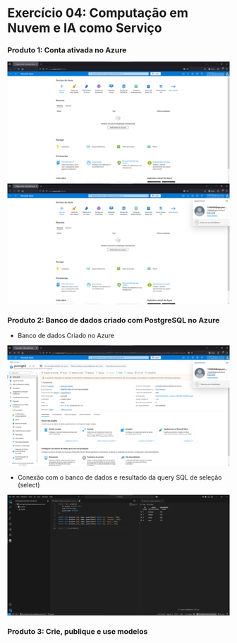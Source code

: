 # Exercício 04: Computação em Nuvem e IA como Serviço 

### Produto 1: Conta ativada no Azure
<img src="img/portal-azure.png">
<br>
<img src="img/portal-azure02.png">
<br>

### Produto 2: Banco de dados criado com PostgreSQL no Azure
- Banco de dados Criado no Azure
<img src="img/banco-de-dados-azure-criado.png">
<br>

- Conexão com o banco de dados e resultado da query SQL de seleção (select)
<img src="img/banco-de-dados-conectado.png">

### Produto 3: Crie, publique e use modelos
